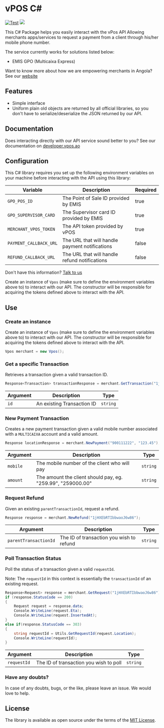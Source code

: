 # vPOS C#
[![Test](https://github.com/v-pos/vpos-csharp/actions/workflows/test.yml/badge.svg)](https://github.com/v-pos/vpos-csharp/actions/workflows/test.yml)
[![](https://img.shields.io/badge/vPOS-OpenSource-blue.svg)](https://www.vpos.ao)

This C# Package helps you easily interact with the vPos API
Allowing merchants apps/services to request a payment from a client through his/her mobile phone number.

The service currently works for solutions listed below:

 - EMIS GPO (Multicaixa Express)

Want to know more about how we are empowering merchants in Angola? See our [website](https://vpos.ao)

## Features
- Simple interface
- Uniform plain old objects are returned by all official libraries, so you don't have
to serialize/deserialize the JSON returned by our API.

## Documentation
Does interacting directly with our API service sound better to you? 
See our documentation on [developer.vpos.ao](https://developer.vpos.ao)

## Configuration
This C# library requires you set up the following environment variables on your machine before
interacting with the API using this library:

| Variable | Description | Required |
| --- | --- | --- |
| `GPO_POS_ID` | The Point of Sale ID provided by EMIS | true |
| `GPO_SUPERVISOR_CARD` | The Supervisor card ID provided by EMIS | true |
| `MERCHANT_VPOS_TOKEN` | The API token provided by vPOS | true |
| `PAYMENT_CALLBACK_URL` | The URL that will handle payment notifications | false |
| `REFUND_CALLBACK_URL` | The URL that will handle refund notifications | false |

Don't have this information? [Talk to us](suporte@vpos.ao)

Create an instance of `Vpos` (make sure to define the environment variables above to) to interact with our API. 
The constructor will be responsible for acquiring the tokens defined above to interact with the API.

## Use

### Create an instance
Create an instance of `Vpos` (make sure to define the environment variables above to) to interact with our API. 
The constructor will be responsible for acquiring the tokens defined above to interact with the API. 
```c#
Vpos merchant = new Vpos();
```

### Get a specific Transaction
Retrieves a transaction given a valid transaction ID.
```c#
Response<Transaction> transactionResponse = merchant.GetTransaction("1jHXEbRTIbbwaoJ6w86");
```

| Argument | Description | Type |
| --- | --- | --- |
| `id` | An existing Transaction ID | `string`

### New Payment Transaction
Creates a new payment transaction given a valid mobile number associated with a `MULTICAIXA` account
and a valid amount.

```c#
Response locationResponse = merchant.NewPayment("900111222", "123.45");
```

| Argument | Description | Type |
| --- | --- | --- |
| `mobile` | The mobile number of the client who will pay | `string`
| `amount` | The amount the client should pay, eg. "259.99", "259000.00" | `string`

### Request Refund
Given an existing `parentTransactionId`, request a refund.

```c#
Response response = merchant.NewRefund("1jHXEbRTIbbwaoJ6w86");
```

| Argument | Description | Type |
| --- | --- | --- |
| `parentTransactionId` | The ID of transaction you wish to refund | `string`

### Poll Transaction Status
Poll the status of a transaction given a valid `requestId`.

Note: The `requestId` in this context is essentially the `transactionId` of an existing request. 

```c#
Response<Request> response = merchant.GetRequest("1jHXEbRTIbbwaoJ6w86");
if (response.StatusCode == 200)
{
    Request request = response.data;
    Console.WriteLine(request.Eta);
    Console.WriteLine(request.InsertedAt);
}
else if(response.StatusCode == 303)
{
    string requestId = Utils.GetRequestId(request.Location);
    Console.WriteLine(requestId);
}
```

| Argument | Description | Type |
| --- | --- | --- |
| `requestId` | The ID of transaction you wish to poll | `string`


### Have any doubts?
In case of any doubts, bugs, or the like, please leave an issue. We would love to help.

License
----------------

The library is available as open source under the terms of the [MIT License](http://opensource.org/licenses/MIT).
